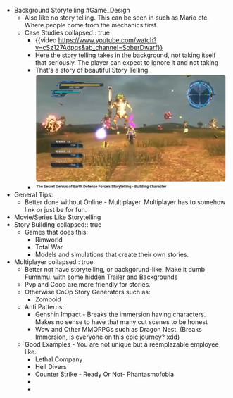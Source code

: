 - Background Storytelling #Game_Design
	- Also like no story telling. This can be seen in such as Mario etc. Where people come from the mechanics first.
	- Case Studies
	  collapsed:: true
		- {{video https://www.youtube.com/watch?v=cSz127Adpqs&ab_channel=SoberDwarf}}
		- Here the story telling takes in the background, not taking itself that seriously. The player can expect to ignore it and not taking
		- That's a story of beautiful Story Telling.
		- ![image.png](../assets/image_1712720013660_0.png)
- General Tips:
	- Better done without Online - Multiplayer. Multiplayer has to somehow link or just be for fun.
- Movie/Series Like Storytelling
- Story Building
  collapsed:: true
	- Games that does this:
		- Rimworld
		- Total War
		- Models and simulations that create their own stories.
- Multiplayer
  collapsed:: true
	- Better not have storytelling, or backgorund-like. Make it dumb Fumnmu. with some hidden Trailer and Backgrounds
	- Pvp and Coop are more friendly for stories.
	- Otherwise CoOp Story Generators such as:
		- Zomboid
	- Anti Patterns:
		- Genshin Impact - Breaks the immersion having characters. Makes no sense to have that many cut scenes to be honest
		- Wow and Other MMORPGs such as Dragon Nest. (Breaks Immersion, is everyone on this epic journey? xdd)
	- Good Examples - You are not unique but a reemplazable employee like.
		- Lethal Company
		- Hell Divers
		- Counter Strike - Ready Or Not- Phantasmofobia
		-
		-